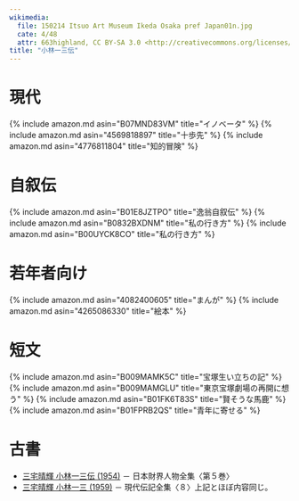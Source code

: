 ```yaml
---
wikimedia:
  file: 150214 Itsuo Art Museum Ikeda Osaka pref Japan01n.jpg
  cate: 4/48
  attr: 663highland, CC BY-SA 3.0 <http://creativecommons.org/licenses/by-sa/3.0/>, via Wikimedia Commons
title: "小林一三伝"
---
```


# 現代

{% include amazon.md asin="B07MND83VM" title="イノベータ" %}
{% include amazon.md asin="4569818897" title="十歩先" %}
{% include amazon.md asin="4776811804" title="知的冒険" %}

# 自叙伝

{% include amazon.md asin="B01E8JZTPO" title="逸翁自叙伝" %}
{% include amazon.md asin="B0832BXDNM" title="私の行き方" %}
{% include amazon.md asin="B00UYCK8CO" title="私の行き方" %}


# 若年者向け

{% include amazon.md asin="4082400605" title="まんが" %}
{% include amazon.md asin="4265086330" title="絵本" %}


# 短文

{% include amazon.md asin="B009MAMK5C" title="宝塚生い立ちの記" %}
{% include amazon.md asin="B009MAMGLU" title="東京宝塚劇場の再開に想う" %}
{% include amazon.md asin="B01FK6T83S" title="賢そうな馬鹿" %}
{% include amazon.md asin="B01FPRB2QS" title="青年に寄せる" %}


# 古書

* [三宅晴輝 小林一三伝 (1954)](https://amazon.jp/dp/B000JB71OI)
  － 日本財界人物全集〈第５巻〉
* [三宅晴輝 小林一三 (1959)](https://amazon.jp/dp/B000JASJSQ)
  － 現代伝記全集〈８〉上記とほぼ内容同じ。
